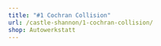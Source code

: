 ```yaml
---
title: "#1 Cochran Collision"
url: /castle-shannon/1-cochran-collision/
shop: Autowerkstatt
---
```

